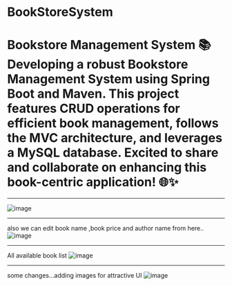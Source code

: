 # BookStoreSystem
# Bookstore Management System 📚  Developing a robust Bookstore Management System using Spring Boot and Maven. This project features CRUD operations for efficient book management, follows the MVC architecture, and leverages a MySQL database. Excited to share and collaborate on enhancing this book-centric application! 🌐✨
__________________________________________________________________________________________________________________
![image](https://github.com/Aaruu1709/bookstore/assets/102209037/11ff94d2-a218-495e-bb8f-b586db5d1ae1)
_________________________________________________________________________________________________________________
also we can edit book name ,book price and author name from here..
![image](https://github.com/Aaruu1709/bookstore/assets/102209037/d6cb4c37-5dc8-4603-a564-c073bb448138)
________________________________________________________________________________________________________________
All available book list
![image](https://github.com/user-attachments/assets/a8ce3265-9dd2-485c-bc30-54ec97e40f54)
_________________________________________________________________________________________________________
some changes...adding images for attractive UI
![image](https://github.com/user-attachments/assets/1aeb7b36-a78b-45aa-8452-e060b555bfb4)







